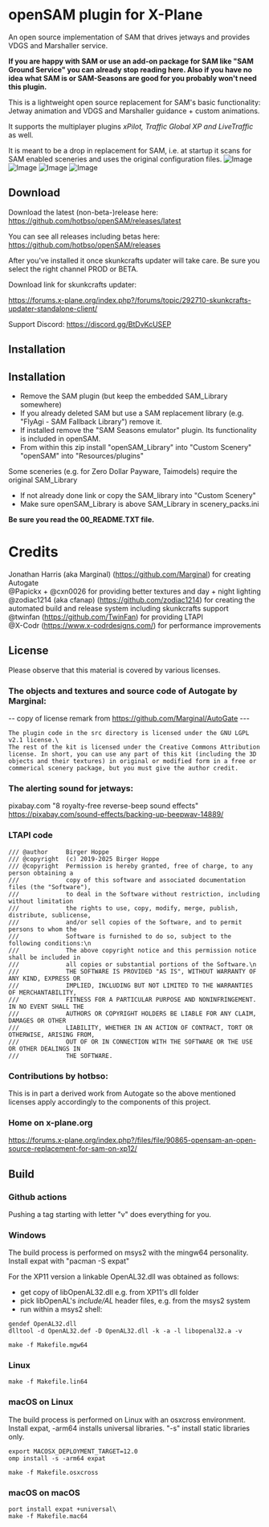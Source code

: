 # openSAM plugin for X-Plane
An open source implementation of SAM that drives jetways and provides VDGS and Marshaller service.

**If you are happy with SAM or use an add-on package for SAM like "SAM Ground Service" you can already stop reading here. Also if you have no idea what SAM is or SAM-Seasons are good for you probably won't need this plugin.**

This is a lightweight open source replacement for SAM's basic functionality: Jetway animation and VDGS and Marshaller guidance + custom animations.

It supports the multiplayer plugins *xPilot, Traffic Global XP and LiveTraffic* as well.

It is meant to be a drop in replacement for SAM, i.e. at startup it scans for SAM enabled sceneries and uses the original configuration files.
![Image](images/EDDM_A340-600.jpg) ![Image](images/custom-animation.jpg) ![Image](images/Marshaller_high.jpg) ![Image](images/MP-TGXP.jpg)

## Download
Download the latest (non-beta-)release here: https://github.com/hotbso/openSAM/releases/latest

You can see all releases including betas here: https://github.com/hotbso/openSAM/releases

After you've installed it once skunkcrafts updater will take care. Be sure you select the right channel PROD or BETA.

Download link for skunkcrafts updater:

https://forums.x-plane.org/index.php?/forums/topic/292710-skunkcrafts-updater-standalone-client/

Support Discord: https://discord.gg/BtDvKcUSEP

## Installation

## Installation
- Remove the SAM plugin (but keep the embedded SAM_Library somewhere)
- If you already deleted SAM but use a SAM replacement library (e.g. "FlyAgi - SAM Fallback Library") remove it.
- If installed remove the "SAM Seasons emulator" plugin. Its functionality is included in openSAM.
- From within this zip install
    "openSAM_Library" into "Custom Scenery"
    "openSAM"         into "Resources/plugins"

Some sceneries (e.g. for Zero Dollar Payware, Taimodels) require the original SAM_Library
- If not already done link or copy the SAM_library into "Custom Scenery"
- Make sure openSAM_Library is above SAM_Library in scenery_packs.ini

**Be sure you read the 00_README.TXT file.**


# Credits
Jonathan Harris (aka Marginal) (https://github.com/Marginal) for creating Autogate\
@Papickx + @cxn0026 for providing better textures and day + night lighting \
@zodiac1214 (aka cfanap) (https://github.com/zodiac1214) for creating the automated build and release system including skunkcrafts support\
@twinfan (https://github.com/TwinFan) for providing LTAPI\
@X-Codr (https://www.x-codrdesigns.com/) for performance improvements

## License
Please observe that this material is covered by various licenses.

### The objects and textures and source code of Autogate by Marginal:
-- copy of license remark from https://github.com/Marginal/AutoGate ---
```
The plugin code in the src directory is licensed under the GNU LGPL v2.1 license.\
The rest of the kit is licensed under the Creative Commons Attribution license. In short, you can use any part of this kit (including the 3D objects and their textures) in original or modified form in a free or commerical scenery package, but you must give the author credit.
```
### The alerting sound for jetways:
pixabay.com "8 royalty-free reverse-beep sound effects"\
https://pixabay.com/sound-effects/backing-up-beepwav-14889/


### LTAPI code
```
/// @author     Birger Hoppe
/// @copyright  (c) 2019-2025 Birger Hoppe
/// @copyright  Permission is hereby granted, free of charge, to any person obtaining a
///             copy of this software and associated documentation files (the "Software"),
///             to deal in the Software without restriction, including without limitation
///             the rights to use, copy, modify, merge, publish, distribute, sublicense,
///             and/or sell copies of the Software, and to permit persons to whom the
///             Software is furnished to do so, subject to the following conditions:\n
///             The above copyright notice and this permission notice shall be included in
///             all copies or substantial portions of the Software.\n
///             THE SOFTWARE IS PROVIDED "AS IS", WITHOUT WARRANTY OF ANY KIND, EXPRESS OR
///             IMPLIED, INCLUDING BUT NOT LIMITED TO THE WARRANTIES OF MERCHANTABILITY,
///             FITNESS FOR A PARTICULAR PURPOSE AND NONINFRINGEMENT. IN NO EVENT SHALL THE
///             AUTHORS OR COPYRIGHT HOLDERS BE LIABLE FOR ANY CLAIM, DAMAGES OR OTHER
///             LIABILITY, WHETHER IN AN ACTION OF CONTRACT, TORT OR OTHERWISE, ARISING FROM,
///             OUT OF OR IN CONNECTION WITH THE SOFTWARE OR THE USE OR OTHER DEALINGS IN
///             THE SOFTWARE.
```

### Contributions by hotbso:
This is in part a derived work from Autogate so the above mentioned licenses apply accordingly to the components of this project.

### Home on x-plane.org
https://forums.x-plane.org/index.php?/files/file/90865-opensam-an-open-source-replacement-for-sam-on-xp12/

## Build

### Github actions
Pushing a tag starting with letter "v" does everything for you.

### Windows
The build process is performed on msys2 with the mingw64 personality.\
Install expat with "pacman -S expat"

For the XP11 version a linkable OpenAL32.dll was obtained as follows:
- get copy of libOpenAL32.dll e.g. from XP11's dll folder
- pick libOpenAL's *include/AL* header files, e.g. from the msys2 system
- run within a msys2 shell:
```
gendef OpenAL32.dll
dlltool -d OpenAL32.def -D OpenAL32.dll -k -a -l libopenal32.a -v
```
```
make -f Makefile.mgw64
```

### Linux
```
make -f Makefile.lin64
```
### macOS on Linux
The build process is performed on Linux with an osxcross environment.\
Install expat, -arm64 installs universal libraries. "-s" install static libraries only.
```
export MACOSX_DEPLOYMENT_TARGET=12.0
omp install -s -arm64 expat

make -f Makefile.osxcross
```

### macOS on macOS
```
port install expat +universal\
make -f Makefile.mac64
```
